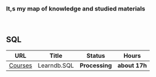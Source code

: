 <h3> It,s my map of knowledge and studied materials</h3>
<br>
<h2> SQL </h2>
<table>
<thead>
<tr>
<th align="center">URL</th>
<th>Title</th>
<th align="center">Status</th>
<th align="center">Hours</th>
</tr>
</thead>
<tbody>
<tr>
<td align="center"><a href="https://learndb.ru/courses" rel="nofollow">Courses</a></td>
<td>Learndb.SQL</td>
<td align="center"><strong>Processing</strong></td>
<td align="center"><strong>about 17h</strong></td>
</tr>
</tbody>
</table>
